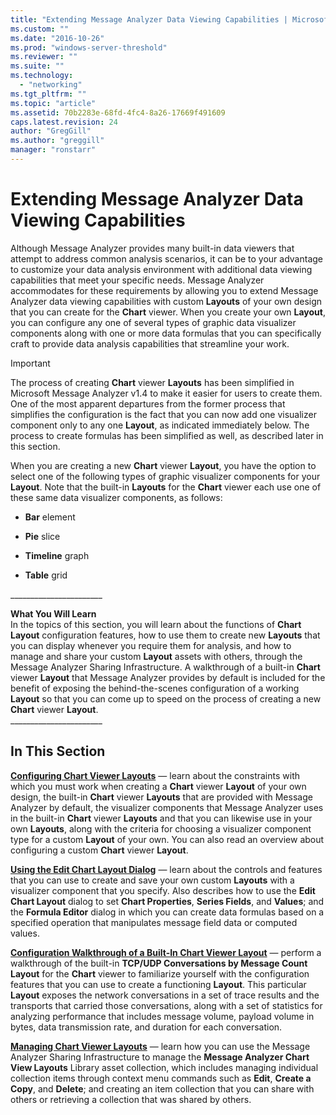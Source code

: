 ```yaml
---
title: "Extending Message Analyzer Data Viewing Capabilities | Microsoft Docs"
ms.custom: ""
ms.date: "2016-10-26"
ms.prod: "windows-server-threshold"
ms.reviewer: ""
ms.suite: ""
ms.technology: 
  - "networking"
ms.tgt_pltfrm: ""
ms.topic: "article"
ms.assetid: 70b2283e-68fd-4fc4-8a26-17669f491609
caps.latest.revision: 24
author: "GregGill"
ms.author: "greggill"
manager: "ronstarr"
---
```

# Extending Message Analyzer Data Viewing Capabilities
Although Message Analyzer provides many built-in data viewers that attempt to address common analysis scenarios, it can be to your advantage to customize your data analysis environment with additional data viewing capabilities that meet your specific needs. Message Analyzer accommodates for these requirements by allowing you to extend Message Analyzer data viewing capabilities with custom **Layouts** of your own design that you can create for the **Chart** viewer. When you create your own **Layout**, you can configure any one of several types of graphic data visualizer components along with one or more data formulas that you can specifically craft to provide data analysis capabilities that streamline your work.  
  
> [!IMPORTANT]
>  The process of creating   **Chart** viewer **Layouts** has been simplified in Microsoft Message Analyzer v1.4 to make it easier for users to create them. One of the most apparent departures from the former process that simplifies the configuration is the fact that you can now add one visualizer component only to any one **Layout**, as indicated immediately below. The process to create formulas has been simplified as well, as described later in this section.  
  
 When you are creating a new **Chart** viewer **Layout**, you have the option to select one of the following types of graphic visualizer components for your **Layout**. Note that the built-in **Layouts** for the **Chart** viewer each use one of these same data visualizer components, as follows:  
  
-   **Bar** element  
  
-   **Pie** slice  
  
-   **Timeline** graph  
  
-   **Table** grid  
  
 ______________________\_  
  
 **What You Will Learn**   
In the topics of this section, you will learn about the functions of **Chart** **Layout** configuration features, how to use them to create new **Layouts** that you can display whenever you require them for analysis, and how to manage and share your custom **Layout** assets with others, through the Message Analyzer Sharing Infrastructure. A walkthrough of a built-in **Chart** viewer **Layout** that Message Analyzer provides by default is included for the benefit of exposing the behind-the-scenes configuration of a working **Layout** so that you can come up to speed on the process of creating a new **Chart** viewer **Layout**.  
______________________\_  
  
## In This Section  
 **[Configuring Chart Viewer Layouts](../messageanalyzer_content/configuring-chart-viewer-layouts.md)**  — learn about the constraints  with which you must work when creating a **Chart** viewer **Layout** of your own design,  the built-in **Chart** viewer **Layouts** that are provided with Message Analyzer by default, the visualizer components that Message Analyzer uses in the built-in **Chart** viewer **Layouts** and that you can likewise use in your own **Layouts**, along with the criteria for choosing a visualizer component type for a custom **Layout** of your own. You can also read an overview about configuring a custom **Chart** viewer **Layout**.  
  
 **[Using the Edit Chart Layout Dialog](../messageanalyzer_content/using-the-edit-chart-layout-dialog.md)**  — learn about the controls and features that you can use to create and save your own custom **Layouts** with a visualizer component that you specify. Also describes how to use the **Edit Chart Layout** dialog to set **Chart Properties**, **Series Fields**, and **Values**; and the **Formula Editor** dialog in which you can create data formulas based on a specified operation that manipulates message field data or computed values.  
  
 **[Configuration Walkthrough of a Built-In Chart Viewer Layout](../messageanalyzer_content/configuration-walkthrough-of-a-built-in-chart-viewer-layout.md)**  — perform a walkthrough of the built-in **TCP/UDP Conversations by Message Count** **Layout** for the **Chart** viewer to familiarize yourself with the configuration features that you can use to create a functioning **Layout**. This particular **Layout** exposes the network conversations in a set of trace results and the transports that carried those conversations, along with a set of statistics for analyzing performance that includes message volume, payload volume in bytes, data transmission rate, and duration for each conversation.  
  
 **[Managing Chart Viewer Layouts](../messageanalyzer_content/managing-chart-viewer-layouts.md)**  — learn how you can use the Message Analyzer Sharing Infrastructure to manage the **Message Analyzer Chart View Layouts** Library asset collection, which includes managing individual collection items through context menu commands such as **Edit**, **Create a Copy**, and **Delete**; and creating an item collection that you can share with others or retrieving a collection that was shared by others.